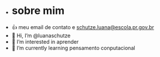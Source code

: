 - # sobre mim
- 👍 meu email de contato e schutze.luana@escola.pr.gov.br
- 👋 Hi, I’m @luanaschutze
- 👀 I’m interested in aprender 
- 🌱 I’m currently learning pensamento conputacional


